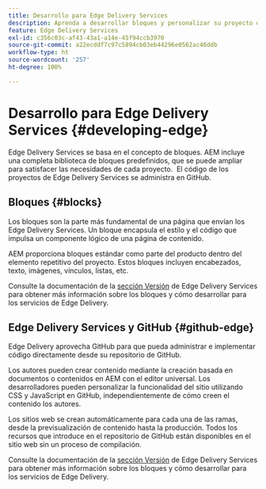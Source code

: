 ```yaml
---
title: Desarrollo para Edge Delivery Services
description: Aprenda a desarrollar bloques y personalizar su proyecto de AEM para trabajar con Edge Delivery Services.
feature: Edge Delivery Services
exl-id: c356c03c-af43-43a1-a14e-45f94ccb3970
source-git-commit: a22ecddf7c97c5894cb03eb44296e0562ac46ddb
workflow-type: ht
source-wordcount: '257'
ht-degree: 100%

---
```


# Desarrollo para Edge Delivery Services {#developing-edge}

Edge Delivery Services se basa en el concepto de bloques. AEM incluye una completa biblioteca de bloques predefinidos, que se puede ampliar para satisfacer las necesidades de cada proyecto.  El código de los proyectos de Edge Delivery Services se administra en GitHub.

## Bloques {#blocks}

Los bloques son la parte más fundamental de una página que envían los Edge Delivery Services. Un bloque encapsula el estilo y el código que impulsa un componente lógico de una página de contenido.

AEM proporciona bloques estándar como parte del producto dentro del elemento repetitivo del proyecto. Estos bloques incluyen encabezados, texto, imágenes, vínculos, listas, etc.

Consulte la documentación de la [sección Versión](/help/edge/developer/block-collection.md) de Edge Delivery Services para obtener más información sobre los bloques y cómo desarrollar para los servicios de Edge Delivery.

## Edge Delivery Services y GitHub {#github-edge}

Edge Delivery aprovecha GitHub para que pueda administrar e implementar código directamente desde su repositorio de GitHub. 

Los autores pueden crear contenido mediante la creación basada en documentos o contenidos en AEM con el editor universal. Los desarrolladores pueden personalizar la funcionalidad del sitio utilizando CSS y JavaScript en GitHub, independientemente de cómo creen el contenido los autores.

Los sitios web se crean automáticamente para cada una de las ramas, desde la previsualización de contenido hasta la producción. Todos los recursos que introduce en el repositorio de GitHub están disponibles en el sitio web sin un proceso de compilación.

Consulte la documentación de la [sección Versión](/help/edge/developer/block-collection.md) de Edge Delivery Services para obtener más información sobre los bloques y cómo desarrollar para los servicios de Edge Delivery.